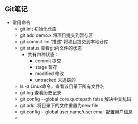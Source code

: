 ## Git笔记
- 常用命令
	- git init 初始化仓库
	- git add demo.x 将项目提交到暂存区
	- git commit -m '描述'  将项目提交到本地仓库
	- git status 查看git内文件的状态
		- 共有四种状态：
			- commit 提交
			- stage 暂存
			- modified 修改
			- untracked 未追踪的
	- ls -a  Linux命令，查看该目录下所有文件名
	- git log 查看历史记录
	- git config --global core.quotepath false 解决中文乱码
	- git add .将目录下的文件重置为new file
	- git config --global user.name/user.email  配置用户信息 
	- 